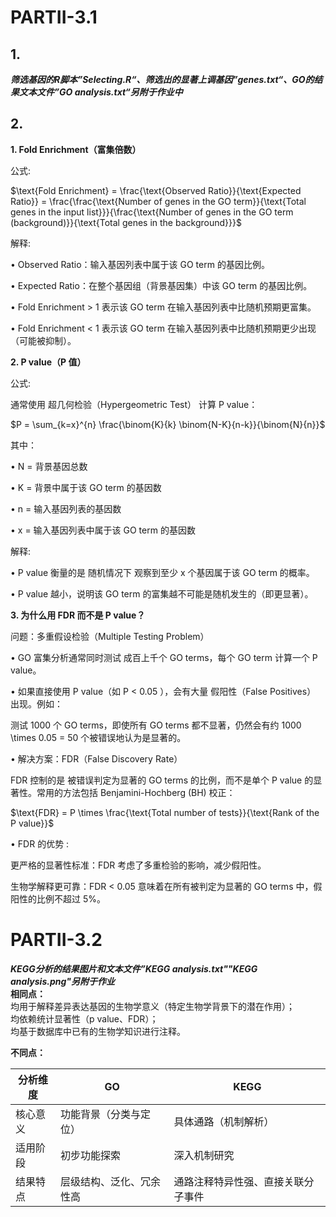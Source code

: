 # PARTII-3.1
## 1.
***筛选基因的R脚本”Selecting.R“、筛选出的显著上调基因”genes.txt“、GO的结果文本文件”GO analysis.txt“另附于作业中***
## 2.
**1. Fold Enrichment（富集倍数）**

公式:  

$\text{Fold Enrichment} = \frac{\text{Observed Ratio}}{\text{Expected Ratio}} = \frac{\frac{\text{Number of genes in the GO term}}{\text{Total genes in the input list}}}{\frac{\text{Number of genes in the GO term (background)}}{\text{Total genes in the background}}}$

解释:  

• Observed Ratio：输入基因列表中属于该 GO term 的基因比例。

• Expected Ratio：在整个基因组（背景基因集）中该 GO term 的基因比例。

• Fold Enrichment > 1 表示该 GO term 在输入基因列表中比随机预期更富集。

• Fold Enrichment < 1 表示该 GO term 在输入基因列表中比随机预期更少出现（可能被抑制）。

**2. P value（P 值）**

公式:  

通常使用 超几何检验（Hypergeometric Test） 计算 P value：  

$P = \sum_{k=x}^{n} \frac{\binom{K}{k} \binom{N-K}{n-k}}{\binom{N}{n}}$

其中：  

•  N  = 背景基因总数

•  K  = 背景中属于该 GO term 的基因数

•  n  = 输入基因列表的基因数

•  x  = 输入基因列表中属于该 GO term 的基因数

解释:  

• P value 衡量的是 随机情况下 观察到至少  x  个基因属于该 GO term 的概率。

• P value 越小，说明该 GO term 的富集越不可能是随机发生的（即更显著）。

**3. 为什么用 FDR 而不是 P value？**

问题：多重假设检验（Multiple Testing Problem）

• GO 富集分析通常同时测试 成百上千个 GO terms，每个 GO term 计算一个 P value。

• 如果直接使用 P value（如  P < 0.05 ），会有大量 假阳性（False Positives） 出现。例如：

测试 1000 个 GO terms，即使所有 GO terms 都不显著，仍然会有约  1000 \times 0.05 = 50  个被错误地认为是显著的。

• 解决方案：FDR（False Discovery Rate）

FDR 控制的是 被错误判定为显著的 GO terms 的比例，而不是单个 P value 的显著性。常用的方法包括 Benjamini-Hochberg (BH) 校正：

$\text{FDR} = P \times \frac{\text{Total number of tests}}{\text{Rank of the P value}}$

• FDR 的优势  :

更严格的显著性标准：FDR 考虑了多重检验的影响，减少假阳性。  

生物学解释更可靠：FDR < 0.05 意味着在所有被判定为显著的 GO terms 中，假阳性的比例不超过 5%。  

# PARTII-3.2
***KEGG分析的结果图片和文本文件”KEGG analysis.txt""KEGG analysis.png"另附于作业***  
**相同点：**  
均用于解释差异表达基因的生物学意义（特定生物学背景下的潜在作用）；  
均依赖统计显著性（p value、FDR）；  
均基于数据库中已有的生物学知识进行注释。  

**不同点：**

|分析维度	|GO	|KEGG|
|-------|------|------|
|核心意义	|功能背景（分类与定位）	|具体通路（机制解析）|
|适用阶段	|初步功能探索	|深入机制研究|
|结果特点	|层级结构、泛化、冗余性高|	通路注释特异性强、直接关联分子事件|





